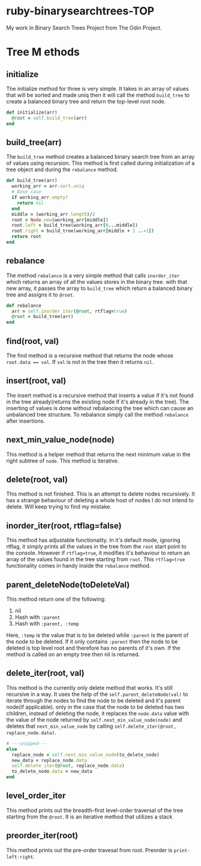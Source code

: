 # ruby-binarysearchtrees-TOP
My work in Binary Search Trees Project from The Odin Project.

# Tree M ethods

## initialize
The initialize method for three is very simple. It takes in an array of values that will be sorted and made uniq then it will call the method `build_tree` to create a balanced binary tree and return the top-level root node.

```Ruby
def initialize(arr)
  @root = self.build_tree(arr)
end
```

## build_tree(arr)
The `build_tree` method creates a balanced binary search tree from an array of values using recursion. This method is first called during initialization of a tree object and during the `rebalance` method.

```Ruby
def build_tree(arr)
  working_arr = arr.sort.uniq
  # Base case
  if working_arr.empty?
    return nil
  end
  middle = (working_arr.length)/2
  root = Node.new(working_arr[middle])
  root.left = build_tree(working_arr[0...middle])
  root.right = build_tree(working_arr[middle + 1 ..-1])
  return root
end
```

## rebalance
The method `rebalance` is a very simple method that calls `inorder_iter` which returns an array of all the values stores in the binary tree. with that new array, it passes the array to `build_tree` which return a balanced binary tree and assigns it to `@root`.

```Ruby
def rebalance
  arr = self.inorder_iter(@root, rtflag=true)
  @root = build_tree(arr)
end
```

## find(root, val)
The find method is a recursive method that returns the node whose `root.data == val`. If `val` is not in the tree then it returns `nil`.

## insert(root, val)
The insert method is a recursive method that inserts a value if it's not found in the tree already(returns the existing node if it's already in the tree). The inserting of values is done without rebalancing the tree which can cause an unbalanced tree structure. To rebalance simply call the method `rebalance` after insertions.

## next_min_value_node(node)
This method is a helper method that returns the next minimum value in the right subtree of `node`. This method is iterative.

## delete(root, val)
This method is not finished. This is an attempt to delete nodes recursively. It has a strange behaviour of deleting a whole host of nodes I do not intend to delete. Will keep trying to find my mistake.

## inorder_iter(root, rtflag=false)
This method has adjustable functionality. In it's default mode, ignoring rtflag, it simply prints all the values in the tree from the `root` start point to the console. However if `rtflag=true`, it modifies it's behaviour to return an array of the values found in the tree starting from `root`. This `rtflag=true` functionality comes in handy inside the `rebalance` method.

## parent_deleteNode(toDeleteVal)
This method return one of the following:
1. nil
2. Hash with `:parent`
3. Hash with `:parent, :temp`

Here, `:temp` is the value that is to be deleted while `:parent` is the parent of the node to be deleted. If it only contains `:parent` then the node to be deleted is top level root and therefore has no parents of it's own. If the method is called on an empty tree then nil is returned.

## delete_iter(root, val)
This method is the currently only delete method that works. It's still recursive in a way. It uses the help of the `self.parent_deleteNode(val)` to iterate through the nodes to find the node to be deleted and it's parent node(if applicable). only in the case that the node to be deleted has two children, instead of deleting the node, it replaces the `node.data` value with the value of the node returned by `self.next_min_value_node(node)` and deletes that `next_min_value_node` by calling `self.delete_iter(@root, replace_node.data)`.

```Ruby
# ---snipped---
else
  replace_node = self.next_min_value_node(to_delete_node)
  new_data = replace_node.data
  self.delete_iter(@root, replace_node.data)
  to_delete_node.data = new_data
end
```

## level_order_iter
This method prints out the breadth-first level-order traversal of the tree starting from the `@root`. It is an iterative method that utilizes a stack

## preorder_iter(root)
This method prints out the pre-order travesal from root. Preorder is `print-left-right`.